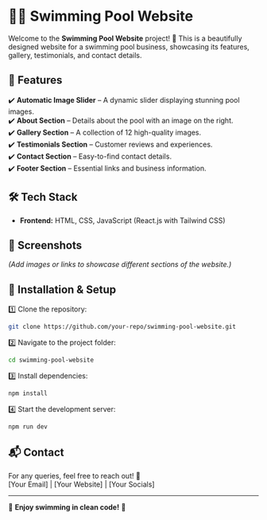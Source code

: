 # 🏊‍♂️ Swimming Pool Website

Welcome to the **Swimming Pool Website** project! 🌊 This is a beautifully designed website for a swimming pool business, showcasing its features, gallery, testimonials, and contact details.

## 🌟 Features

✔️ **Automatic Image Slider** – A dynamic slider displaying stunning pool images.  
✔️ **About Section** – Details about the pool with an image on the right.  
✔️ **Gallery Section** – A collection of 12 high-quality images.  
✔️ **Testimonials Section** – Customer reviews and experiences.  
✔️ **Contact Section** – Easy-to-find contact details.  
✔️ **Footer Section** – Essential links and business information.  

## 🛠️ Tech Stack

- **Frontend:** HTML, CSS, JavaScript (React.js with Tailwind CSS)  

## 📸 Screenshots

_(Add images or links to showcase different sections of the website.)_

## 🚀 Installation & Setup

1️⃣ Clone the repository:  
```bash
git clone https://github.com/your-repo/swimming-pool-website.git
```

2️⃣ Navigate to the project folder:  
```bash
cd swimming-pool-website
```

3️⃣ Install dependencies:  
```bash
npm install
```

4️⃣ Start the development server:  
```bash
npm run dev
```

## 📬 Contact

For any queries, feel free to reach out! 📧  
[Your Email] | [Your Website] | [Your Socials]  

---

🎉 **Enjoy swimming in clean code!** 🚀
